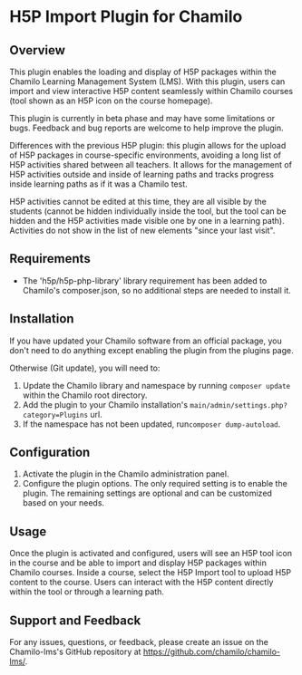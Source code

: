 # H5P Import Plugin for Chamilo

## Overview
This plugin enables the loading and display of H5P packages within the Chamilo Learning Management System (LMS). 
With this plugin, users can import and view interactive H5P content seamlessly within Chamilo courses (tool shown as an 
H5P icon on the course homepage).

This plugin is currently in beta phase and may have some limitations or bugs. Feedback and bug reports are welcome to help improve the plugin.

Differences with the previous H5P plugin: this plugin allows for the upload of H5P packages in course-specific
environments, avoiding a long list of H5P activities shared between all teachers. It allows for the management of H5P 
activities outside and inside of learning paths and tracks progress inside learning paths as if it was a Chamilo test.

H5P activities cannot be edited at this time, they are all visible by the students (cannot be hidden individually 
inside the tool, but the tool can be hidden and the H5P activities made visible one by one in a learning path).
Activities do not show in the list of new elements "since your last visit".

## Requirements
- The 'h5p/h5p-php-library' library requirement has been added to Chamilo's composer.json, so no additional steps are needed to install it.

## Installation
If you have updated your Chamilo software from an official package, you don't need to do anything except enabling the plugin from the plugins page.

Otherwise (Git update), you will need to:
1. Update the Chamilo library and namespace by running `composer update` within the Chamilo root directory.
2. Add the plugin to your Chamilo installation's `main/admin/settings.php?category=Plugins` url.
3. If the namespace has not been updated, run`composer dump-autoload`.

## Configuration
1. Activate the plugin in the Chamilo administration panel.
2. Configure the plugin options. The only required setting is to enable the plugin. The remaining settings are optional and can be customized based on your needs.

## Usage

Once the plugin is activated and configured, users will see an H5P tool icon in the course and be able to import and display H5P packages within Chamilo courses.
Inside a course, select the H5P Import tool to upload H5P content to the course.
Users can interact with the H5P content directly within the tool or through a learning path.

## Support and Feedback
For any issues, questions, or feedback, please create an issue on the Chamilo-lms's GitHub repository at https://github.com/chamilo/chamilo-lms/.
